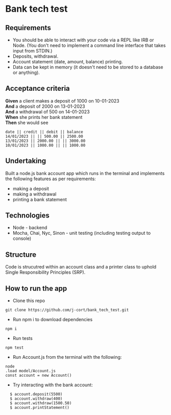 # Bank tech test

## Requirements

* You should be able to interact with your code via a REPL like IRB or Node.  (You don't need to implement a command line interface that takes input from STDIN.)
* Deposits, withdrawal.
* Account statement (date, amount, balance) printing.
* Data can be kept in memory (it doesn't need to be stored to a database or anything).

## Acceptance criteria

**Given** a client makes a deposit of 1000 on 10-01-2023  
**And** a deposit of 2000 on 13-01-2023  
**And** a withdrawal of 500 on 14-01-2023  
**When** she prints her bank statement  
**Then** she would see

```
date || credit || debit || balance
14/01/2023 || || 500.00 || 2500.00
13/01/2023 || 2000.00 || || 3000.00
10/01/2023 || 1000.00 || || 1000.00
```

## Undertaking

Built a node.js bank account app which runs in the terminal and implements the following features as per requirements:

* making a deposit
* making a withdrawal
* printing a bank statement

## Technologies

* Node - backend
* Mocha, Chai, Nyc, Sinon - unit testing (including testing output to console)

## Structure

Code is strucutred within an account class and a printer class to uphold Single Responsibility Principles (SRP).

## How to run the app

* Clone this repo

```
git clone https://github.com/j-cort/bank_tech_test.git
```

* Run npm i to download dependencies

```
npm i
```

* Run tests

```
npm test
```

* Run Account.js from the terminal with the following:

```
node     
.load model/Account.js 
const account = new Account()
```

* Try interacting with the bank account:

```
  $ account.deposit(5500)
  $ account.withdraw(400)
  $ account.withdraw(1500.50)
  $ account.printStatement()
```
